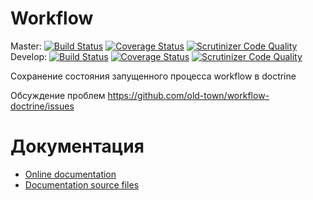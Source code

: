 # Workflow

Master:
[![Build Status](https://secure.travis-ci.org/old-town/workflow-doctrine.svg?branch=master)](https://secure.travis-ci.org/old-town/workflow-doctrine)
[![Coverage Status](https://coveralls.io/repos/old-town/workflow-doctrine/badge.svg?branch=master&service=github)](https://coveralls.io/github/old-town/workflow-doctrine?branch=master)
[![Scrutinizer Code Quality](https://scrutinizer-ci.com/g/old-town/workflow-doctrine/badges/quality-score.png?b=master)](https://scrutinizer-ci.com/g/old-town/workflow-doctrine/?branch=master)
Develop:
[![Build Status](https://secure.travis-ci.org/old-town/workflow-doctrine.svg?branch=dev)](https://secure.travis-ci.org/old-town/workflow-doctrine)
[![Coverage Status](https://coveralls.io/repos/old-town/workflow-doctrine/badge.svg?branch=dev&service=github)](https://coveralls.io/github/old-town/workflow-doctrine?branch=dev)
[![Scrutinizer Code Quality](https://scrutinizer-ci.com/g/old-town/workflow-doctrine/badges/quality-score.png?b=dev)](https://scrutinizer-ci.com/g/old-town/workflow-doctrine/?branch=dev)

Сохранение состояния запущенного процесса workflow в doctrine

Обсуждение проблем https://github.com/old-town/workflow-doctrine/issues

# Документация
- [Online documentation](http://workflow-doctrine.readthedocs.org/ru/dev/)
- [Documentation source files](doc/book/ru/)

